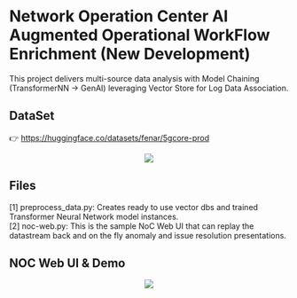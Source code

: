 
# Network Operation Center AI Augmented Operational WorkFlow Enrichment (New Development)
This project delivers multi-source data analysis with Model Chaining (TransformerNN -> GenAI) leveraging Vector Store for Log Data Association. 

## DataSet
👉 https://huggingface.co/datasets/fenar/5gcore-prod
<div align="center">
    <img src="https://raw.githubusercontent.com/tme-osx/TME-AIX/refs/heads/main/5gprod/data/data.png"/>
</div>

## Files
[1] preprocess_data.py: Creates ready to use vector dbs and trained Transformer Neural Network model instances. <br>
[2] noc-web.py: This is the sample NoC Web UI that can replay the datastream back and on the fly anomaly and issue resolution presentations. <br>


## NOC Web UI & Demo
<div align="center">
    <img src="https://raw.githubusercontent.com/tme-osx/TME-AIX/refs/heads/main/5gprod/dev/data2/webui2.png"/>
</div>
